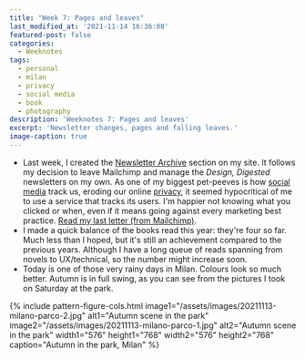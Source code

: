 ```yaml
---
title: "Week 7: Pages and leaves"
last_modified_at: '2021-11-14 16:36:08'
featured-post: false
categories:
  - Weeknotes
tags:
  - personal
  - milan
  - privacy
  - social media
  - book
  - photography
description: 'Weeknotes 7: Pages and leaves'
excerpt: 'Newsletter changes, pages and falling leaves.'
image-caption: true
---
```

<ul class="smd-ul">
  <li>Last week, I created the <a href="https://silviamaggidesign.com/newsletter/archive/">Newsletter Archive</a> section on my site. It follows my decision to leave Mailchimp and manage the <em>Design, Digested</em> newsletters on my own. As one of my biggest pet-peeves is how <a href="https://silviamaggidesign.com/tag/social-media/" title="Visit the Social Media posts archive">social media</a> track us, eroding our online <a href="https://silviamaggidesign.com/tag/privacy/" title="Visit the Social Media posts archive">privacy</a>, it seemed hypocritical of me to use a service that tracks its users. I'm happier not knowing what you clicked or when, even if it means going against every marketing best practice. <a href="https://silviamaggidesign.com/newsletter/archive/newsletter-32/">Read my last letter (from Mailchimp)</a>.</li>
  <li>I made a quick balance of the books read this year: they're four so far. Much less than I hoped, but it's still an achievement compared to the previous years. Although I have a long queue of reads spanning from novels to UX/technical, so the number might increase soon.</li>
  <li>Today is one of those very rainy days in Milan. Colours look so much better. Autumn is in full swing, as you can see from the pictures I took on Saturday at the park.</li>
</ul>

{% include pattern-figure-cols.html image1="/assets/images/20211113-milano-parco-2.jpg" alt1="Autumn scene in the park" image2="/assets/images/20211113-milano-parco-1.jpg" alt2="Autumn scene in the park" width1="576" height1="768" width2="576" height2="768" caption="Autumn in the park, Milan" %}